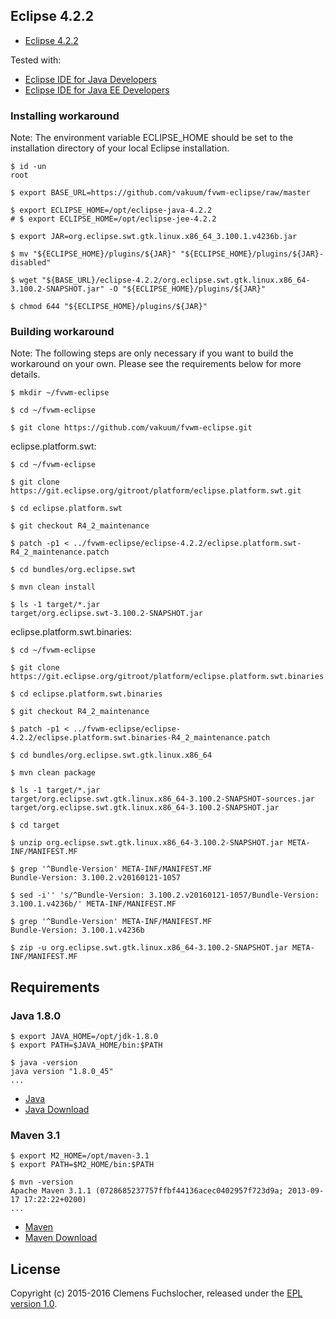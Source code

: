## Eclipse 4.2.2

* [Eclipse 4.2.2](https://www.eclipse.org/downloads/packages/release/juno/sr2)

Tested with:

* [Eclipse IDE for Java Developers](https://www.eclipse.org/downloads/packages/eclipse-ide-java-developers/junosr2)
* [Eclipse IDE for Java EE Developers](https://www.eclipse.org/downloads/packages/eclipse-ide-java-ee-developers/junosr2)

### Installing workaround

Note: The environment variable ECLIPSE_HOME should be set to the installation directory of your local Eclipse installation.

	$ id -un
	root

	$ export BASE_URL=https://github.com/vakuum/fvwm-eclipse/raw/master

	$ export ECLIPSE_HOME=/opt/eclipse-java-4.2.2
	# $ export ECLIPSE_HOME=/opt/eclipse-jee-4.2.2

	$ export JAR=org.eclipse.swt.gtk.linux.x86_64_3.100.1.v4236b.jar

	$ mv "${ECLIPSE_HOME}/plugins/${JAR}" "${ECLIPSE_HOME}/plugins/${JAR}-disabled"

	$ wget "${BASE_URL}/eclipse-4.2.2/org.eclipse.swt.gtk.linux.x86_64-3.100.2-SNAPSHOT.jar" -O "${ECLIPSE_HOME}/plugins/${JAR}"

	$ chmod 644 "${ECLIPSE_HOME}/plugins/${JAR}"

### Building workaround

Note: The following steps are only necessary if you want to build the workaround on your own. Please see the requirements below for more details.

	$ mkdir ~/fvwm-eclipse

	$ cd ~/fvwm-eclipse

	$ git clone https://github.com/vakuum/fvwm-eclipse.git

eclipse.platform.swt:

	$ cd ~/fvwm-eclipse

	$ git clone https://git.eclipse.org/gitroot/platform/eclipse.platform.swt.git

	$ cd eclipse.platform.swt

	$ git checkout R4_2_maintenance

	$ patch -p1 < ../fvwm-eclipse/eclipse-4.2.2/eclipse.platform.swt-R4_2_maintenance.patch

	$ cd bundles/org.eclipse.swt

	$ mvn clean install

	$ ls -1 target/*.jar
	target/org.eclipse.swt-3.100.2-SNAPSHOT.jar

eclipse.platform.swt.binaries:

	$ cd ~/fvwm-eclipse

	$ git clone https://git.eclipse.org/gitroot/platform/eclipse.platform.swt.binaries.git

	$ cd eclipse.platform.swt.binaries

	$ git checkout R4_2_maintenance

	$ patch -p1 < ../fvwm-eclipse/eclipse-4.2.2/eclipse.platform.swt.binaries-R4_2_maintenance.patch

	$ cd bundles/org.eclipse.swt.gtk.linux.x86_64

	$ mvn clean package

	$ ls -1 target/*.jar
	target/org.eclipse.swt.gtk.linux.x86_64-3.100.2-SNAPSHOT-sources.jar
	target/org.eclipse.swt.gtk.linux.x86_64-3.100.2-SNAPSHOT.jar

	$ cd target

	$ unzip org.eclipse.swt.gtk.linux.x86_64-3.100.2-SNAPSHOT.jar META-INF/MANIFEST.MF

	$ grep '^Bundle-Version' META-INF/MANIFEST.MF
	Bundle-Version: 3.100.2.v20160121-1057

	$ sed -i'' 's/^Bundle-Version: 3.100.2.v20160121-1057/Bundle-Version: 3.100.1.v4236b/' META-INF/MANIFEST.MF

	$ grep '^Bundle-Version' META-INF/MANIFEST.MF
	Bundle-Version: 3.100.1.v4236b

	$ zip -u org.eclipse.swt.gtk.linux.x86_64-3.100.2-SNAPSHOT.jar META-INF/MANIFEST.MF

## Requirements

### Java 1.8.0

	$ export JAVA_HOME=/opt/jdk-1.8.0
	$ export PATH=$JAVA_HOME/bin:$PATH

	$ java -version
	java version "1.8.0_45"
	...

* [Java](http://www.oracle.com/technetwork/java/)
* [Java Download](http://www.oracle.com/technetwork/java/javase/downloads/)

### Maven 3.1

	$ export M2_HOME=/opt/maven-3.1
	$ export PATH=$M2_HOME/bin:$PATH

	$ mvn -version
	Apache Maven 3.1.1 (0728685237757ffbf44136acec0402957f723d9a; 2013-09-17 17:22:22+0200)
	...

* [Maven](https://maven.apache.org/)
* [Maven Download](https://maven.apache.org/download.cgi)

## License

Copyright (c) 2015-2016 Clemens Fuchslocher, released under the [EPL version 1.0](../LICENSE).
